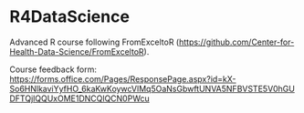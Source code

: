 # R4DataScience
Advanced R course following FromExceltoR (https://github.com/Center-for-Health-Data-Science/FromExceltoR).

Course feedback form: https://forms.office.com/Pages/ResponsePage.aspx?id=kX-So6HNlkaviYyfHO_6kaKwKoywcVlMq5OaNsGbwftUNVA5NFBVSTE5V0hGUDFTQjlQQUxOME1DNCQlQCN0PWcu

